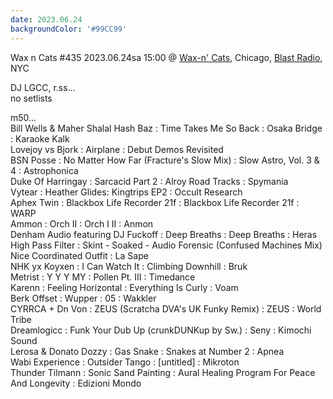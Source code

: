 ```yaml
---
date: 2023.06.24
backgroundColor: '#99CC99'
---
```


Wax n Cats #435 2023.06.24sa 15:00 @ [Wax-n' Cats](http://www.twitch.tv/waxncats), Chicago, [Blast Radio](https://blastradio.com/kimochisound), NYC  

DJ LGCC, r.ss...  
no setlists  

m50...  
Bill Wells & Maher Shalal Hash Baz : Time Takes Me So Back : Osaka Bridge : Karaoke Kalk  
Lovejoy vs Bjork : Airplane : Debut Demos Revisited  
BSN Posse : No Matter How Far (Fracture's Slow Mix) : Slow Astro, Vol. 3 & 4 : Astrophonica  
Duke Of Harringay : Sarcacid Part 2 : Alroy Road Tracks : Spymania  
Vytear : Heather Glides: Kingtrips EP2 : Occult Research  
Aphex Twin : Blackbox Life Recorder 21f : Blackbox Life Recorder 21f : WARP  
Ammon : Orch II : Orch I II : Anmon  
Denham Audio featuring DJ Fuckoff : Deep Breaths : Deep Breaths : Heras  
High Pass Filter : Skint - Soaked - Audio Forensic (Confused Machines Mix) Nice Coordinated Outfit : La Sape  
NHK yx Koyxen : I Can Watch It : Climbing Downhill : Bruk  
Metrist : Y Y Y MY : Pollen Pt. III : Timedance  
Karenn : Feeling Horizontal : Everything Is Curly : Voam  
Berk Offset : Wupper : 05 : Wakkler  
CYRRCA + Dn Von : ZEUS (Scratcha DVA's UK Funky Remix) : ZEUS : World Tribe  
Dreamlogicc : Funk Your Dub Up (crunkDUNKup by Sw.) : Seny : Kimochi Sound  
Lerosa & Donato Dozzy : Gas Snake : Snakes at Number 2 : Apnea  
Wabi Experience : Outsider Tango : \[untitled\] : Mikroton  
Thunder Tilmann : Sonic Sand Painting : Aural Healing Program For Peace And Longevity : Edizioni Mondo